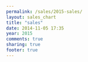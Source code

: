 ```yaml
---
permalink: /sales/2015-sales/
layout: sales_chart
title: "sales"
date: 2014-11-05 17:35
year: 2015
comments: true
sharing: true
footer: true
---
```


